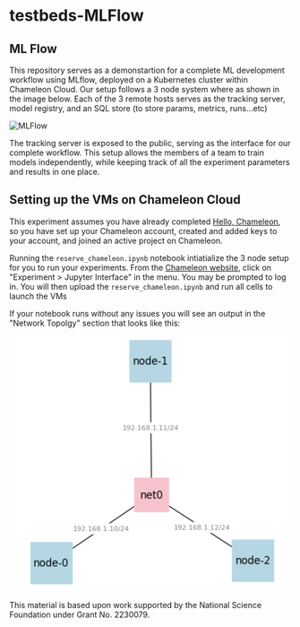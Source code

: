# testbeds-MLFlow

## ML Flow 

This repository serves as a demonstartion for a complete ML development workflow using MLflow, deployed on a Kubernetes cluster within Chameleon Cloud. Our setup follows a 3 node system where as shown in the image below. Each of the 3 remote hosts serves as the tracking server, model registry, and an SQL store (to store params, metrics, runs...etc) 

![MLFlow](https://mlflow.org/docs/latest/_images/scenario_5.png)

The tracking server is exposed to the public, serving as the interface for our complete workflow. This setup allows the members of a team to train models independently, while keeping track of all the experiment parameters and results in one place.

## Setting up the VMs on Chameleon Cloud

This experiment assumes you have already completed  [Hello, Chameleon](https://teaching-on-testbeds.github.io/blog/hello-chameleon), so you have set up your Chameleon account, created and added keys to your account, and joined an active project on Chameleon.

Running the  `reserve_chameleon.ipynb` notebook intiatialize the 3 node setup for you to run your experiments. From the [Chameleon website](https://chameleoncloud.org/), click on "Experiment > Jupyter Interface" in the menu. You may be prompted to log in. You will then upload the `reserve_chameleon.ipynb` and run all cells to launch the VMs

If your notebook runs without any issues you will see an output in the "Network Topolgy" section that looks like this:

![Network Topology](./images/nettop.png)




This material is based upon work supported by the National Science Foundation under Grant No. 2230079.